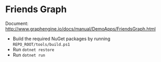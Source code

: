 # Friends Graph

Document: http://www.graphengine.io/docs/manual/DemoApps/FriendsGraph.html

- Build the required NuGet packages by running `REPO_ROOT/tools/build.ps1`
- Run `dotnet restore`
- Run `dotnet run`
